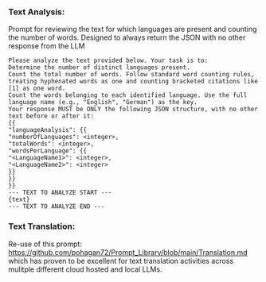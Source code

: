 

### Text Analysis:

Prompt for reviewing the text for which languages are present and counting the number of words. Designed to always return the JSON with no other response from the LLM

```
Please analyze the text provided below. Your task is to:
Determine the number of distinct languages present.
Count the total number of words. Follow standard word counting rules, treating hyphenated words as one and counting bracketed citations like [1] as one word.
Count the words belonging to each identified language. Use the full language name (e.g., "English", "German") as the key.
Your response MUST be ONLY the following JSON structure, with no other text before or after it:
{{
"languageAnalysis": {{
"numberOfLanguages": <integer>,
"totalWords": <integer>,
"wordsPerLanguage": {{
"<LanguageName1>": <integer>,
"<LanguageName2>": <integer>
}}
}}
}}
--- TEXT TO ANALYZE START ---
{text}
--- TEXT TO ANALYZE END ---
```

### Text Translation:

Re-use of this prompt: https://github.com/pohagan72/Prompt_Library/blob/main/Translation.md which has proven to be excellent for text translation activities across mulitple different cloud hosted and local LLMs.

